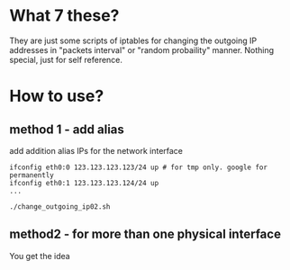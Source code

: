 # What 7 these?

They are just some scripts of iptables for changing the outgoing IP addresses in "packets interval" or "random probaility" manner. Nothing special, just for self reference.

# How to use?

## method 1 - add alias

add addition alias IPs for the network interface

    ifconfig eth0:0 123.123.123.123/24 up # for tmp only. google for permanently
    ifconfig eth0:1 123.123.123.124/24 up
    ...

    ./change_outgoing_ip02.sh

## method2 - for more than one physical interface

You get the idea
